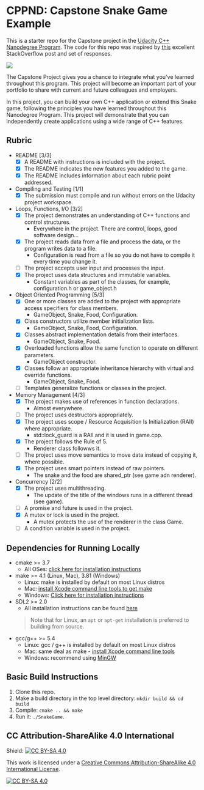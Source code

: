 # CPPND: Capstone Snake Game Example

This is a starter repo for the Capstone project in the [Udacity C++ Nanodegree Program](https://www.udacity.com/course/c-plus-plus-nanodegree--nd213). The code for this repo was inspired by [this](https://codereview.stackexchange.com/questions/212296/snake-game-in-c-with-sdl) excellent StackOverflow post and set of responses.

<img src="snake_game.gif"/>

The Capstone Project gives you a chance to integrate what you've learned throughout this program. This project will become an important part of your portfolio to share with current and future colleagues and employers.

In this project, you can build your own C++ application or extend this Snake game, following the principles you have learned throughout this Nanodegree Program. This project will demonstrate that you can independently create applications using a wide range of C++ features.

## Rubric
* README [3/3]
  * [X] A README with instructions is included with the project.
  * [X] The README indicates the new features you added to the game.
  * [X] The README includes information about each rubric point addressed.
* Compiling and Testing [1/1]
  * [X] The submission must compile and run without errors on the Udacity project workspace.
* Loops, Functions, I/O [3/2]
  * [X] The project demonstrates an understanding of C++ functions and control structures.
    * Everywhere in the project. There are control, loops, good software design...
  * [X] The project reads data from a file and process the data, or the program writes data to a file.
    * Configuration is read from a file so you do not have to compile it every time you change it.
  * [ ] The project accepts user input and processes the input.
  * [X] The project uses data structures and immutable variables.
    * Constant variables as part of the classes, for example, configuration.h or game_object.h
* Object Oriented Programming [5/3]
  * [X] One or more classes are added to the project with appropriate access specifiers for class members.
    * GameObject, Snake, Food, Configuration.
  * [X] Class constructors utilize member initialization lists.
    * GameObject, Snake, Food, Configuration.
  * [X] Classes abstract implementation details from their interfaces.
    * GameObject, Snake, Food.
  * [X] Overloaded functions allow the same function to operate on different parameters.
    * GameObject constructor.
  * [X] Classes follow an appropriate inheritance hierarchy with virtual and override functions.
    * GameObject, Snake, Food.
  * [ ] Templates generalize functions or classes in the project.
* Memory Management [4/3]
  * [X] The project makes use of references in function declarations.
    * Almost everywhere.
  * [ ] The project uses destructors appropriately.
  * [X] The project uses scope / Resource Acquisition Is Initialization (RAII) where appropriate.
    * std::lock_guard is a RAII and it is used in game.cpp.
  * [X] The project follows the Rule of 5.
    * Renderer class followws it.
  * [ ] The project uses move semantics to move data instead of copying it, where possible.
  * [X] The project uses smart pointers instead of raw pointers.
    * The snake and the food are shared_ptr (see game adn renderer).
* Concurrency [2/2]
  * [X] The project uses multithreading.
    * The update of the title of the windows runs in a different thread (see game).
  * [ ] A promise and future is used in the project.
  * [X] A mutex or lock is used in the project.
    * A mutex protects the use of the renderer in the class Game.
  * [ ] A condition variable is used in the project.

## Dependencies for Running Locally
* cmake >= 3.7
  * All OSes: [click here for installation instructions](https://cmake.org/install/)
* make >= 4.1 (Linux, Mac), 3.81 (Windows)
  * Linux: make is installed by default on most Linux distros
  * Mac: [install Xcode command line tools to get make](https://developer.apple.com/xcode/features/)
  * Windows: [Click here for installation instructions](http://gnuwin32.sourceforge.net/packages/make.htm)
* SDL2 >= 2.0
  * All installation instructions can be found [here](https://wiki.libsdl.org/Installation)
  >Note that for Linux, an `apt` or `apt-get` installation is preferred to building from source. 
* gcc/g++ >= 5.4
  * Linux: gcc / g++ is installed by default on most Linux distros
  * Mac: same deal as make - [install Xcode command line tools](https://developer.apple.com/xcode/features/)
  * Windows: recommend using [MinGW](http://www.mingw.org/)

## Basic Build Instructions

1. Clone this repo.
2. Make a build directory in the top level directory: `mkdir build && cd build`
3. Compile: `cmake .. && make`
4. Run it: `./SnakeGame`.


## CC Attribution-ShareAlike 4.0 International


Shield: [![CC BY-SA 4.0][cc-by-sa-shield]][cc-by-sa]

This work is licensed under a
[Creative Commons Attribution-ShareAlike 4.0 International License][cc-by-sa].

[![CC BY-SA 4.0][cc-by-sa-image]][cc-by-sa]

[cc-by-sa]: http://creativecommons.org/licenses/by-sa/4.0/
[cc-by-sa-image]: https://licensebuttons.net/l/by-sa/4.0/88x31.png
[cc-by-sa-shield]: https://img.shields.io/badge/License-CC%20BY--SA%204.0-lightgrey.svg
